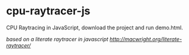 # cpu-raytracer-js
CPU Raytracing in JavaScript, download the project and run demo.html.

_based on a literate raytracer in javascript http://macwright.org/literate-raytracer/_
